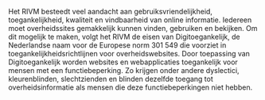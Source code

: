 Het RIVM besteedt veel aandacht aan gebruiksvriendelijkheid, toegankelijkheid, kwaliteit en vindbaarheid van online informatie. Iedereen moet overheidssites gemakkelijk kunnen vinden, gebruiken en bekijken. Om dit mogelijk te maken, volgt het RIVM de eisen van Digitoegankelijk, de Nederlandse naam voor de Europese norm 301 549 die voorziet in toegankelijkheidsrichtlijnen voor overheidswebsites. Door toepassing van Digitoegankelijk worden websites en webapplicaties toegankelijk voor mensen met een functiebeperking. Zo krijgen onder andere dyslectici, kleurenblinden, slechtzienden en blinden dezelfde toegang tot overheidsinformatie als mensen die deze functiebeperkingen niet hebben.
